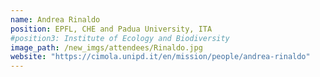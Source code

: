 ```yaml
---
name: Andrea Rinaldo
position: EPFL, CHE and Padua University, ITA
#position3: Institute of Ecology and Biodiversity
image_path: /new_imgs/attendees/Rinaldo.jpg
website: "https://cimola.unipd.it/en/mission/people/andrea-rinaldo"
---
```

